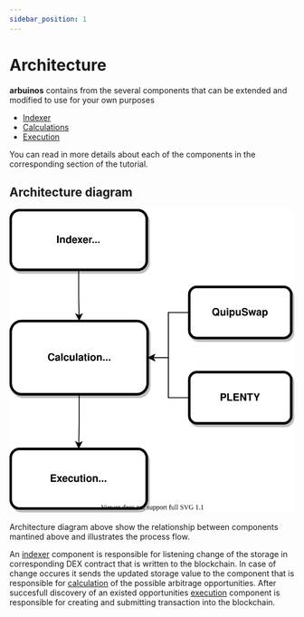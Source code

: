 ```yaml
---
sidebar_position: 1
---
```


# Architecture

**arbuinos** contains from the several components that can be extended and modified to use for your own purposes

* [Indexer](./indexer.md)
* [Calculations](./calculations.md)
* [Execution](./execution.md)

You can read in more details about each of the components in the corresponding section of the tutorial.

## Architecture diagram

![architecture diagram](../../static/img/tutorial/arbuinos.drawio.svg)

Architecture diagram above show the relationship between components mantined above and illustrates the process flow.

An [indexer](./indexer.md) component is responsible for listening change of the storage in corresponding DEX contract that is written to the blockchain. 
In case of change occures it sends the updated storage value to the component that is responsible for [calculation](./calculations.md) of the possible arbitrage opportunities.
After succesfull discovery of an existed opportunities [execution](./execution.md) component is responsible for creating and submitting transaction into the blockchain.


